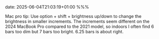 date: 2025-06-04T21:03:19+01:00
%%%

Mac pro tip: Use option + shift + brightness up/down to change the brightness in smaller increments. The increments seem different on the 2024 MacBook Pro compared to the 2021 model, so indoors I often find 6 bars too dim but 7 bars too bright. 6.25 bars is about right.
